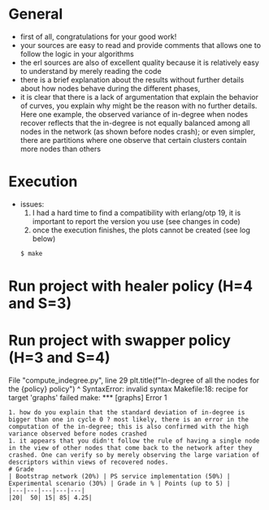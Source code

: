 # General

- first of all, congratulations for your good work!
- your sources are easy to read and provide comments that allows one to follow the logic in your algorithms
- the erl sources are also of excellent quality because it is relatively easy to understand by merely reading the code
- there is a brief explanation about the results without further details about how nodes behave during the different phases,
- it is clear that there is a lack of argumentation that explain the behavior of curves, you explain why might be the reason with no further details. Here one example, the observed variance of in-degree when nodes recover reflects that the in-degree is not equally balanced among all nodes in the network (as shown before nodes crash); or even simpler, there are partitions where one observe that certain clusters contain more nodes than others

# Execution
- issues:
  1. I had a hard time to find a compatibility with erlang/otp 19, it is important to report the version you use (see changes in code)
  1. once the execution finishes, the plots cannot be created (see log below)
  ```bash
  $ make
# Run project with healer policy (H=4 and S=3)
# Run project with swapper policy (H=3 and S=4)
  File "compute_indegree.py", line 29
    plt.title(f"In-degree of all the nodes for the {policy} policy")
                                                                  ^
SyntaxError: invalid syntax
Makefile:18: recipe for target 'graphs' failed
make: *** [graphs] Error 1
  ```
  1. how do you explain that the standard deviation of in-degree is bigger than one in cycle 0 ? most likely, there is an error in the computation of the in-degree; this is also confirmed with the high variance observed before nodes crashed
  1. it appears that you didn't follow the rule of having a single node in the view of other nodes that come back to the network after they crashed. One can verify so by merely observing the large variation of descriptors within views of recovered nodes.
  # Grade
  | Bootstrap network (20%) | PS service implementation (50%) | Experimental scenario (30%) | Grade in % | Points (up to 5) |
  |---|---|---|---|---|
  |20|	50|	15|	85|	4.25|

